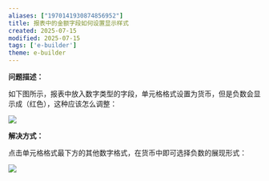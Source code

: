 ```yaml
---
aliases: ["1970141930874856952"]
title: 报表中的金额字段如何设置显示样式
created: 2025-07-15
modified: 2025-07-15
tags: ['e-builder']
theme: e-builder
---
```


**问题描述：**

如下图所示，报表中放入数字类型的字段，单元格格式设置为货币，但是负数会显示成（红色），这种应该怎么调整：

![](bf1c58471604a41099bb4da31f00567a.jpg)

**解决方式：**

点击单元格格式最下方的其他数字格式，在货币中即可选择负数的展现形式：

![](3a1e8a462400eca7b3f5f47e2fc1e15e.jpg)